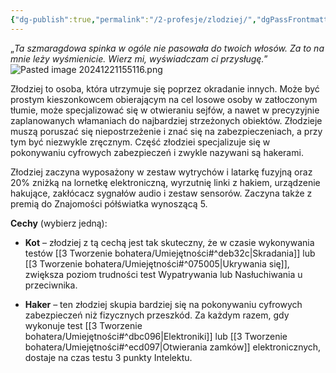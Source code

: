 ```yaml
---
{"dg-publish":true,"permalink":"/2-profesje/zlodziej/","dgPassFrontmatter":true}
---
```


„*Ta szmaragdowa spinka w ogóle nie pasowała do twoich włosów. Za to na mnie leży wyśmienicie. Wierz mi, wyświadczam ci przysługę.*”
![Pasted image 20241221155116.png](/img/user/6%20Obrazy/Pasted%20image%2020241221155116.png)

Złodziej to osoba, która utrzymuje się poprzez okradanie innych. Może być prostym kieszonkowcem obierającym na cel losowe osoby w zatłoczonym tłumie, może specjalizować się w otwieraniu sejfów, a nawet w precyzyjnie zaplanowanych włamaniach do najbardziej strzeżonych obiektów. Złodzieje muszą poruszać się niepostrzeżenie i znać się na zabezpieczeniach, a przy tym być niezwykle zręcznym. Część złodziei specjalizuje się w pokonywaniu cyfrowych zabezpieczeń i zwykle nazywani są hakerami.

Złodziej zaczyna wyposażony w zestaw wytrychów i latarkę fuzyjną oraz 20% zniżką na lornetkę elektroniczną, wyrzutnię linki z hakiem, urządzenie hakujące, zakłócacz sygnałów audio i zestaw sensorów. Zaczyna także z premią do Znajomości półświatka wynoszącą 5.

**Cechy** (wybierz jedną):

- **Kot** – złodziej z tą cechą jest tak skuteczny, że w czasie wykonywania testów [[3 Tworzenie bohatera/Umiejętności#^deb32c\|Skradania]] lub [[3 Tworzenie bohatera/Umiejętności#^075005\|Ukrywania się]], zwiększa poziom trudności test Wypatrywania lub Nasłuchiwania u przeciwnika.

- **Haker** – ten złodziej skupia bardziej się na pokonywaniu cyfrowych zabezpieczeń niż fizycznych przeszkód. Za każdym razem, gdy wykonuje test [[3 Tworzenie bohatera/Umiejętności#^dbc096\|Elektroniki]] lub [[3 Tworzenie bohatera/Umiejętności#^ecd097\|Otwierania zamków]] elektronicznych, dostaje na czas testu 3 punkty Intelektu.